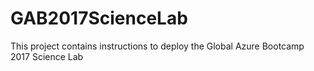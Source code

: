 # GAB2017ScienceLab
This project contains instructions to deploy the Global Azure Bootcamp 2017 Science Lab

